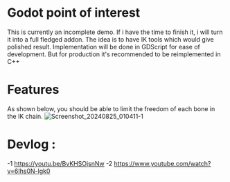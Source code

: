 # Godot point of interest
This is currently an incomplete demo. If i have the time to finish it, i will turn it into a full fledged addon.
The idea is to have IK tools which would give polished result.
Implementation will be done in GDScript for ease of development. But for production it's recommended to be reimplemented in C++

# Features
As shown below, you should be able to limit the freedom of each bone in the IK chain.
![Screenshot_20240825_010411-1](https://github.com/user-attachments/assets/21056c0a-7d0f-4e7b-a7ef-ae439b8092e8)

# Devlog :
-1 https://youtu.be/BvKHSOjsnNw
-2 https://www.youtube.com/watch?v=6Ihs0N-lgk0
